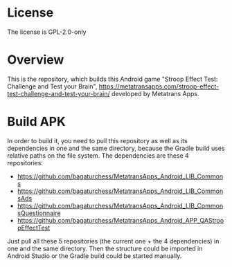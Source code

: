 # License

The license is GPL-2.0-only

# Overview

This is the repository, which builds this Android game "Stroop Effect Test: Challenge and Test your Brain", https://metatransapps.com/stroop-effect-test-challenge-and-test-your-brain/ developed by Metatrans Apps.

# Build APK

In order to build it, you need to pull this repository as well as its dependencies in one and the same directory, because the Gradle build uses relative paths on the file system.
The dependencies are these 4 repositories:
  -  https://github.com/bagaturchess/MetatransApps_Android_LIB_Commons
  -  https://github.com/bagaturchess/MetatransApps_Android_LIB_CommonsAds
  -  https://github.com/bagaturchess/MetatransApps_Android_LIB_CommonsQuestionnaire
  -  https://github.com/bagaturchess/MetatransApps_Android_APP_QAStroopEffectTest

Just pull all these 5 repositories (the current one + the 4 dependencies) in one and the same directory.
Then the structure could be imported in Android Studio or the Gradle build could be started manually.
